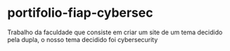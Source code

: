 # portifolio-fiap-cybersec
Trabalho da faculdade que consiste em criar um site de um tema decidido pela dupla, o nosso tema decidido foi cybersecurity
